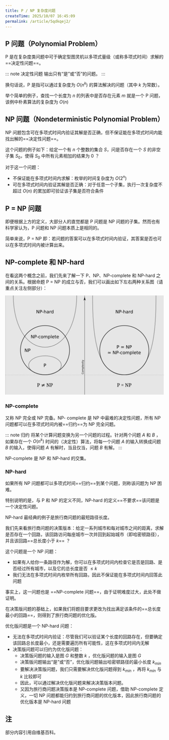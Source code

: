 ```yaml
---
title: P / NP 复杂度问题
createTime: 2025/10/07 16:45:09
permalink: /article/5qdkqej2/
---
```


## P 问题（Polynomial Problem）

P 是在复杂度类问题中可于确定型图灵机以多项式量级（或称多项式时间）求解的==决定性问题==。

::: note 决定性问题
输出只有“是”或“否”的问题。
:::

换句话说，P 是指可以通过复杂度为 $O(n^k)$ 的算法解决的问题（其中 $k$ 为常数）。

举个简单的例子，查找一个长度为 $n$ 的列表中是否存在元素 $m$ 就是一个 P 问题，该例中朴素算法的复杂度为 $O(n)$

## NP 问题（Nondeterministic Polynomial Problem）

NP 问题包含可在多项式时间内验证其解是否正确，但不保证能在多项式时间内能找出解的==决定性问题==。

这个问题的例子如下：给定一个有 $n$ 个整数的集合 $S$，问是否存在一个 $S$ 的非空子集 $S_0$，使得 $S_0$ 中所有元素相加的结果为 $0$ ？

对于这一个问题：

- 不保证能在多项式时间内求解：枚举的时间复杂度为 $O(2^n)$
- 可在多项式时间内验证其解是否正确：对于任意一个子集，执行一次复杂度不超过 $O(n)$ 的累加即可验证该子集是否符合条件

## P = NP 问题

即便根据上方的定义，大部分人的直觉都是 P 问题是 NP 问题的子集。然而也有科学家认为，P 问题和 NP 问题本质上是相同的。

简单来说，P = NP 即：若问题的答案可以在多项式时间内验证，其答案是否也可以在多项式时间内被计算出来。

## NP-complete 和 NP-hard

在看这两个概念之前，我们先来了解一下 P、NP、NP-complete 和 NP-hard 之间的关系。根据命题 P = NP 的成立与否，我们可以画出如下左右两种关系图（请重点关注左侧部分）：

![图片来源：维基百科](../images/45990f0d5f590ca4a47629c98c4c921b.png)

### NP-complete

又称 NP 完全或 NP 完备。NP- complete 是 NP 中最难的决定性问题，所有 NP 问题都可以在多项式时间内被==归约==为 NP 完全问题。

::: note 归约
将某个计算问题变换为另一个问题的过程。针对两个问题 $A$ 和 $B$ ，如果存在一个 $O(n^k)$ 时间的（决定性）算法，将每一个问题 $A$ 的输入转换成问题 $B$ 的输入，使得问题 $A$ 有解时，当且仅当，问题 $B$ 有解。
:::

NP-complete 是 NP 和 NP-hard 的交集。

### NP-hard

如果所有 NP 问题都可以多项式时间==归约==到某个问题，则称该问题为 NP 困难。

特别说明的是，与 P 和 NP 的定义不同，NP-hard 的定义==不要求==该问题是一个决定性问题。

NP-hard 最经典的例子是旅行商问题的最短路径长度。

我们先来看旅行商问题的决策版本：给定一系列城市和每对城市之间的距离，求解是否存在一个回路，该回路访问每座城市一次并回到起始城市（即哈密顿路径），并且该回路==总长度小于 $k$== ？

这个问题是一个 NP 问题：

- 如果有人给你一条路径作为解，你可以在多项式时间内检查它是否是回路、是否经过所有城市，以及它的总长度是否 $≤k$
- 我们无法在多项式时间内枚举所有回路，因此不保证能在多项式时间内回答此问题

事实上，这一问题也是 ==NP-complete 问题==，由于证明难度过大，此处不做证明。

在决策版问题的基础上，如果我们将题目要求更改为找出满足该条件的==总长度最小的回路==，则得到了旅行商问题的优化版。

优化版问题是一个 NP-hard 问题：

- 无法在多项式时间内验证：尽管我们可以验证某个长度的回路存在，但要确定该回路总长度最小，还是需要遍历所有可能性，这在多项式时间内无解
- 决策版问题可以归约为优化版问题：
  - 决策版问题的输入是图 $G$ 和整数 $k$ ，优化版问题的输入是图 $G$
  - 决策版问题输出“是”或“否”，优化版问题输出哈密顿路径的最小长度 $k_{min}$
  - 要解决决策版问题，我们只需要解决优化版问题得到 $k_{min}$ ，再将 $k_{min}$ 与 $k$ 比较即可
  - 因此，可以通过解决优化版问题来解决决策版本问题。
  - 又因为旅行商问题决策版本是 NP-complete 问题，借助 NP-complete 定义，一切 NP 问题都能归约到旅行商问题的优化版本，因此旅行商问题的优化版本是 NP-hard 问题

## 注

部分内容引用自维基百科。
